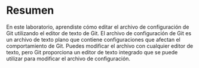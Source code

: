 # Resumen

En este laboratorio, aprendiste cómo editar el archivo de configuración de Git utilizando el editor de texto de Git. El archivo de configuración de Git es un archivo de texto plano que contiene configuraciones que afectan el comportamiento de Git. Puedes modificar el archivo con cualquier editor de texto, pero Git proporciona un editor de texto integrado que se puede utilizar para modificar el archivo de configuración.
